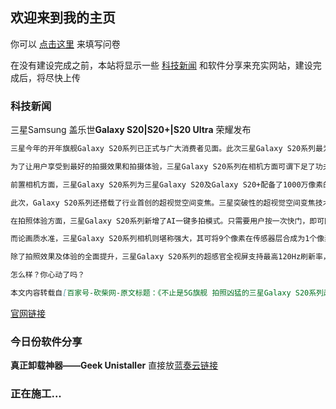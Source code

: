 ## 欢迎来到我的主页

你可以 [点击这里](https://github.com/JunyiWangComputerSystemStudio/jwcss.github.io/edit/master/index.md) 来填写问卷

在没有建设完成之前，本站将显示一些 [科技新闻](https://www.samsung.com/cn) 和软件分享来充实网站，建设完成后，将尽快上传

### 科技新闻

三星Samsung 盖乐世**Galaxy S20|S20+|S20 Ultra** 荣耀发布

```markdown
三星今年的开年旗舰Galaxy S20系列已正式与广大消费者见面。此次三星Galaxy S20系列最为吸引人的，除了全系标配5G疾速网络和超一流的顶级屏幕外，100倍超视觉空间变焦的高质量远摄效果、高达1.08亿像素超高分辨率和8K视频拍摄等带来的影像革新，更让人无不瞩目，因为如此凶悍的拍照阵容配置，将彻底刷新用户对手机照片和视频拍摄的传统认知。

为了让用户享受到最好的拍摄效果和拍摄体验，三星Galaxy S20系列在相机方面可谓下足了功夫。三星此次为Galaxy S20系列在硬件方面进行了全面提升，其中Galaxy S20及Galaxy S20+配备了6400万像素长焦摄像头、1200万像素广角主摄，1200万像素超广角摄像头，而Galaxy S20+还多一颗景深摄像头；Galaxy S20 Ultra则配备了高达1.08亿像素的广角摄像头、4800万像素潜望式长焦摄像头、1200万像素超广角摄像头和景深摄像头，进一步提升了像素再成像质量上细节的表现。此外，得益于更大的图像传感器，三款产品的相机均能够捕捉到更大的进光量，以保证在不同环境下都可以拍摄出清晰的照片，同时也为用户在后期进行图像编辑、裁切或是缩放等操作时，提供了更大的灵活性，让用户不至于像以往在放大照片后，图像会出现明显变得模糊等情况的发生。

前置相机方面，三星Galaxy S20系列为三星Galaxy S20及Galaxy S20+配备了1000万像素的前置摄像头，而为Galaxy S20 Ultra的摄像头则为4000万像素。在三星Galaxy S20 Ultra上搭载的这颗前置摄像头，是三星迄今为止功能应用最强大的自拍摄像头，拥有专业般的技术水准，此外还可在夜间时调整到更大进光量的1000万像素，让用户在暗光环境中也能够拍摄出图像细节丰富的高质量图片，令夜景自拍同样清晰明亮。

此次，Galaxy S20系列还搭载了行业首创的超视觉空间变焦。三星突破性的超视觉空间变焦技术融合了10倍潜望混合光学变焦与100倍超高分辨率变焦技术，让远景近如咫尺，微末细节自然尽显眼前。通过潜望式镜头和高分辨率图像传感器，结合摄像头人工智能增强技术，还能够有效减少高变焦倍数产生的质量损失，让用户能轻松捕捉远距离拍摄对象的清晰画面。

在拍照体验方面，三星Galaxy S20系列新增了AI一键多拍模式。只需要用户按一次快门，即可同步拍摄出多种模式照片和视频，通过不同镜头或是拍照模式，AI一键多拍能够生成多种不同格式或尺寸的照片或视频，而用户则可以从中选择最喜欢的效果保存。如此一来，如果用户在拍摄同一场景时，希望既用照片又有视频记录时，可以通过一台三星Galaxy S20系列手机，按下AI一键多拍即可实现。

而论画质水准，三星Galaxy S20系列相机则堪称强大，其可将9个像素在传感器层合成为1个像素，令相机可以在1.08亿像素与1200万像素之间实现动态切换。除此之外，Galaxy S20全系均具备主摄与长焦镜头的双光学防抖模式，并全系支持8K防抖超高清视频拍摄，让消费者可以捕捉到平稳流畅的高质量画面。而在拍摄完成后，用户还可将视频通过超高速5G网络上传到三星QLED 8K电视，尽情享受三星的震撼视觉体验，或是通过视频快照从8K视频的动态图像中保存高达3300万像素的超高分辨率静态照片。

除了拍照效果及体验的全面提升，三星Galaxy S20系列的超感官全视屏支持最高120Hz刷新率，能为用户呈现流畅清晰的画面；同时配合5G网络，更可带来流畅不卡顿的出色游戏体验。不仅如此，三星Galaxy S20系列搭载的新一代高性能处理器、至高5000mAh大容量智能电池、最高16GB运存+512GB存储及可额外扩展至1TB的超大空间，再加上经AKG调校的扬声器以及三星游戏助推器等，都将为消费者带来5G旗舰机皇应有的超高性能体验。加之遐想灰、浮氧蓝、柔雾粉和幻游黑四款颜色，着实让人很心动。

怎么样？你心动了吗？

本文内容转载自[百家号-砍柴网-原文标题：《不止是5G旗舰 拍照凶猛的三星Galaxy S20系列越看越期待》](https://dwz.cn/lRjN7vZS)

```

[官网链接](https://www.samsung.com/cn/smartphones/galaxy-s20/)

### 今日份软件分享

**真正卸载神器——Geek Unistaller**
直接放[蓝奏云链接](https://dwz.cn/4NJnv20u)

### 正在施工...

